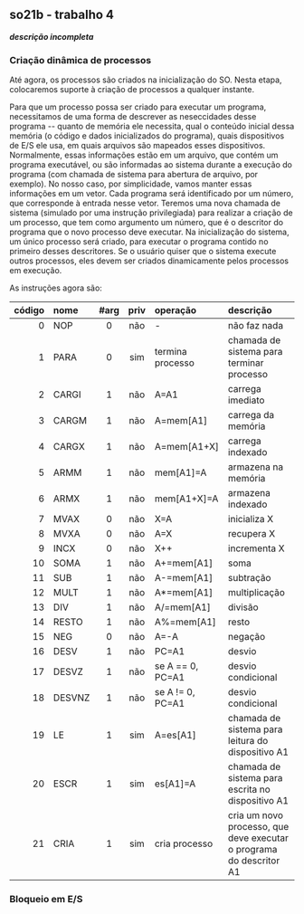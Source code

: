 ## so21b - trabalho 4

***descrição incompleta***

### Criação dinâmica de processos

Até agora, os processos são criados na inicialização do SO.
Nesta etapa, colocaremos suporte à criação de processos a qualquer instante.

Para que um processo possa ser criado para executar um programa, necessitamos de uma forma de descrever as neseccidades desse programa -- quanto de memória ele necessita, qual o conteúdo inicial dessa memória (o código e dados inicializados do programa), quais dispositivos de E/S ele usa, em quais arquivos são mapeados esses dispositivos.
Normalmente, essas informações estão em um arquivo, que contém um programa executável, ou são informadas ao sistema durante a execução do programa (com chamada de sistema para abertura de arquivo, por exemplo).
No nosso caso, por simplicidade, vamos manter essas informações em um vetor. Cada programa será identificado por um número, que corresponde à entrada nesse vetor.
Teremos uma nova chamada de sistema (simulado por uma instrução privilegiada) para realizar a criação de um processo, que tem como argumento um número, que é o descritor do programa que o novo processo deve executar.
Na inicialização do sistema, um único processo será criado, para executar o programa contido no primeiro desses descritores.
Se o usuário quiser que o sistema execute outros processos, eles devem ser criados dinamicamente pelos processos em execução.

As instruções agora são:

| código |   nome | #arg | priv | operação         | descrição |
| -----: | :----- | :--: | :--: | :--------        | :-------- |
|      0 | NOP    | 0    | não  | -                | não faz nada |
|      1 | PARA   | 0    | sim  | termina processo | chamada de sistema para terminar processo |
|      2 | CARGI  | 1    | não  | A=A1             | carrega imediato |
|      3 | CARGM  | 1    | não  | A=mem[A1]        | carrega da memória |
|      4 | CARGX  | 1    | não  | A=mem[A1+X]      | carrega indexado |
|      5 | ARMM   | 1    | não  | mem[A1]=A        | armazena na memória |
|      6 | ARMX   | 1    | não  | mem[A1+X]=A      | armazena indexado |
|      7 | MVAX   | 0    | não  | X=A              | inicializa X |
|      8 | MVXA   | 0    | não  | A=X              | recupera X |
|      9 | INCX   | 0    | não  | X++              | incrementa X |
|     10 | SOMA   | 1    | não  | A+=mem[A1]       | soma |
|     11 | SUB    | 1    | não  | A-=mem[A1]       | subtração |
|     12 | MULT   | 1    | não  | A*=mem[A1]       | multiplicação |
|     13 | DIV    | 1    | não  | A/=mem[A1]       | divisão |
|     14 | RESTO  | 1    | não  | A%=mem[A1]       | resto |
|     15 | NEG    | 0    | não  | A=-A             | negação |
|     16 | DESV   | 1    | não  | PC=A1            | desvio |
|     17 | DESVZ  | 1    | não  | se A == 0, PC=A1 | desvio condicional |
|     18 | DESVNZ | 1    | não  | se A != 0, PC=A1 | desvio condicional |
|     19 | LE     | 1    | sim  | A=es[A1]         | chamada de sistema para leitura do dispositivo A1 |
|     20 | ESCR   | 1    | sim  | es[A1]=A         | chamada de sistema para escrita no dispositivo A1 |
|     21 | CRIA   | 1    | sim  | cria processo    | cria um novo processo, que deve executar o programa do descritor A1 |


### Bloqueio em E/S
